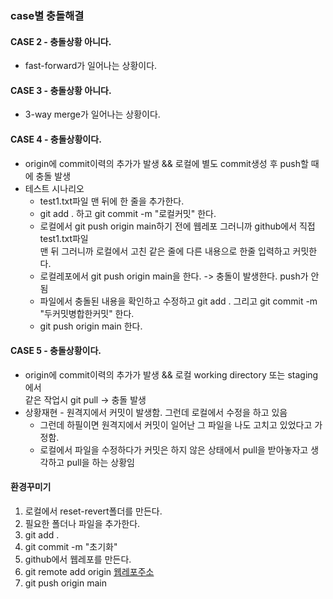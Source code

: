 ### case별 충돌해결

#### CASE 2 - 충돌상황 아니다.
* fast-forward가 일어나는 상황이다.

#### CASE 3 - 충돌상황 아니다.
* 3-way merge가 일어나는 상황이다. 

#### CASE 4 - 충돌상황이다.
* origin에 commit이력의 추가가 발생 && 로컬에 별도 commit생성 후 push할 때에 충돌 발생
* 테스트 시나리오
  - test1.txt파일 맨 뒤에 한 줄을 추가한다.
  - git add . 하고 git commit -m "로컬커밋" 한다.
  - 로컬에서 git push origin main하기 전에 웹레포 그러니까 github에서 직접 test1.txt파일   
  맨 뒤 그러니까 로컬에서 고친 같은 줄에 다른 내용으로 한줄 입력하고 커밋한다.
  - 로컬레포에서 git push origin main을 한다. -> 충돌이 발생한다. push가 안됨
  - 파일에서 충돌된 내용을 확인하고 수정하고 git add . 그리고 git commit -m "두커밋병합한커밋" 한다.
  - git push origin main 한다.


#### CASE 5 - 충돌상황이다.
* origin에 commit이력의 추가가 발생 && 로컬 working directory 또는 staging에서     
같은 작업시 git pull -> 충돌 발생
* 상황재현 - 원격지에서 커밋이 발생함. 그런데 로컬에서 수정을 하고 있음
  - 그런데 하필이면 원격지에서 커밋이 일어난 그 파일을 나도 고치고 있었다고 가정함.
  - 로컬에서 파일을 수정하다가 커밋은 하지 않은 상태에서 pull을 받아놓자고 생각하고 pull을 하는 상황임


#### 환경꾸미기
1. 로컬에서 reset-revert폴더를 만든다.
2. 필요한 폴더나 파일을 추가한다.
3. git add .
4. git commit -m "초기화"
5. github에서 웹레포를 만든다.
6. git remote add origin [웹레포주소](https://github.com/kimjoy0914/reset-revert.git)
7. git push origin main

